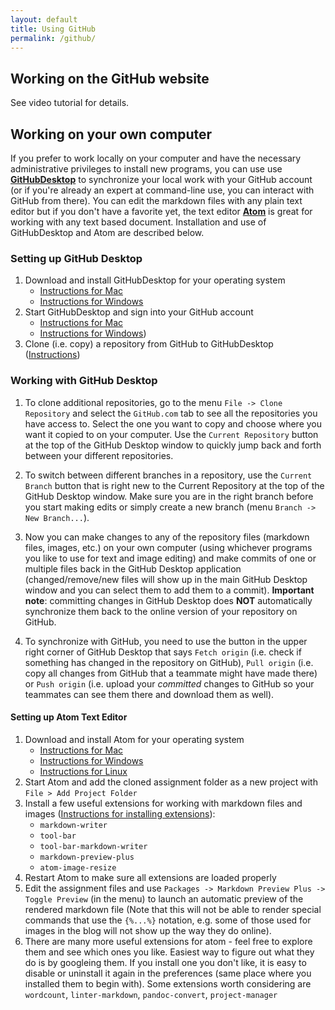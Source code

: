```yaml
---
layout: default
title: Using GitHub
permalink: /github/
---
```


## Working on the GitHub website

See video tutorial for details.

## Working on your own computer

If you prefer to work locally on your computer and have the necessary administrative privileges to install new programs, you can use use [**GitHubDesktop**](https://desktop.github.com/) to synchronize your local work with your GitHub account (or if you're already an expert at command-line use, you can interact with GitHub from there). You can edit the markdown files with any plain text editor but if you don't have a favorite yet, the text editor [**Atom**](https://atom.io/) is great for working with any text based document. Installation and use of GitHubDesktop and Atom are described below.

### Setting up GitHub Desktop

 1. Download and install GitHubDesktop for your operating system
    - [Instructions for Mac](https://help.github.com/desktop-beta/guides/getting-started-with-github-desktop/installing-github-desktop/#platform-mac)
    - [Instructions for Windows](https://help.github.com/desktop-beta/guides/getting-started-with-github-desktop/installing-github-desktop/#platform-windows)
 1. Start GitHubDesktop and sign into your GitHub account
    - [Instructions for Mac](https://help.github.com/desktop-beta/guides/getting-started-with-github-desktop/authenticating-to-github/#platform-mac)
    - [Instructions for Windows](https://help.github.com/desktop-beta/guides/getting-started-with-github-desktop/authenticating-to-github/#platform-windows))
 1. Clone (i.e. copy) a repository from GitHub to GitHubDesktop ([Instructions](https://help.github.com/desktop-beta/guides/contributing-to-projects/cloning-a-repository-from-github-to-github-desktop/))

### Working with GitHub Desktop

1. To clone additional repositories, go to the menu `File -> Clone Repository` and select the `GitHub.com` tab to see all the repositories you have access to. Select the one you want to copy and choose where you want it copied to on your computer. Use the `Current Repository` button at the top of the GitHub Desktop window to quickly jump back and forth between your different repositories.

2. To switch between different branches in a repository, use the `Current Branch` button that is right new to the Current Repository at the top of the GitHub Desktop window. Make sure you are in the right branch before you start making edits or simply create a new branch (menu `Branch -> New Branch...`).

3. Now you can make changes to any of the repository files (markdown files, images, etc.) on your own computer (using whichever programs you like to use for text and image editing) and make commits of one or multiple files back in the GitHub Desktop application (changed/remove/new files will show up in the main GitHub Desktop window and you can select them to add them to a commit). **Important note**: committing changes in GitHub Desktop does **NOT** automatically synchronize them back to the online version of your repository on GitHub.

4. To synchronize with GitHub, you need to use the button in the upper right corner of GitHub Desktop that says `Fetch origin` (i.e. check if something has changed in the repository on GitHub), `Pull origin` (i.e. copy all changes from GitHub that a teammate might have made there) or `Push origin` (i.e. upload your _committed_ changes to GitHub so your teammates can see them there and download them as well).

#### Setting up Atom Text Editor

 1. Download and install Atom for your operating system
    - [Instructions for Mac](https://flight-manual.atom.io/getting-started/sections/installing-atom/#platform-mac)
    - [Instructions for Windows](https://flight-manual.atom.io/getting-started/sections/installing-atom/#platform-windows)
    - [Instructions for Linux](https://flight-manual.atom.io/getting-started/sections/installing-atom/#platform-linux)
 1. Start Atom and add the cloned assignment folder as a new project with `File > Add Project Folder`
 1. Install a few useful extensions for working with markdown files and images ([Instructions for installing extensions](http://flight-manual.atom.io/using-atom/sections/atom-packages/)):
     - `markdown-writer`
     - `tool-bar`
     - `tool-bar-markdown-writer`
     - `markdown-preview-plus`
     - `atom-image-resize`
 1. Restart Atom to make sure all extensions are loaded properly
 1. Edit the assignment files and use `Packages -> Markdown Preview Plus -> Toggle Preview` (in the menu) to launch an automatic  preview of the rendered markdown file (Note that this will not be able to render special commands that use the `{%...%}` notation, e.g. some of those used for images in the blog will not show up the way they do online).
 1. There are many more useful extensions for atom - feel free to explore them and see which ones you like. Easiest way to figure out what they do is by googleing them. If you install one you don't like, it is easy to disable or uninstall it again in the preferences (same place where you installed them to begin with). Some extensions worth considering are `wordcount`, `linter-markdown`, `pandoc-convert`, `project-manager`
